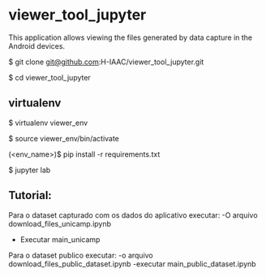 # viewer_tool_jupyter

This application allows viewing the files generated by data capture in the Android devices.

$ git clone git@github.com:H-IAAC/viewer_tool_jupyter.git

$ cd viewer_tool_jupyter
## virtualenv 

$ virtualenv viewer_env

$ source viewer_env/bin/activate

(<env_name>)$ pip install -r requirements.txt

$ jupyter lab

## Tutorial:
Para o dataset capturado com os dados do aplicativo executar:
-O arquivo download_files_unicamp.ipynb
- Executar main_unicamp
 
    
Para o dataset publico executar:
-o arquivo download_files_public_dataset.ipynb
-executar main_public_dataset.ipynb








